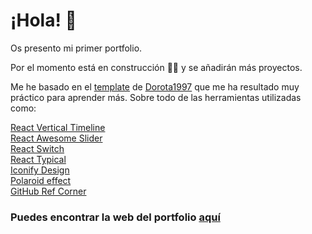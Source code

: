 # ¡Hola! 👋 

Os presento mi primer portfolio. 

Por el momento está en construcción :construction_worker_woman: y se añadirán más proyectos.

Me he basado en el [template](https://github.com/Dorota1997/react-frontend-dev-portfolio) de [Dorota1997](https://github.com/Dorota1997) que me ha resultado muy práctico para aprender más. Sobre todo de las herramientas utilizadas como:

<a href="https://github.com/stephane-monnot/react-vertical-timeline">React Vertical Timeline</a> <br/>
<a href="https://github.com/rcaferati/react-awesome-slider">React Awesome Slider</a> <br/>
<a href="https://github.com/markusenglund/react-switch">React Switch</a> <br/>
<a href="https://github.com/catalinmiron/react-typical">React Typical</a> <br/>
<a href="https://iconify.design/icon-sets/?query=angular">Iconify Design</a> <br/>
<a href="https://www.w3docs.com/snippets/css/how-to-create-polaroid-image-with-css.html#">Polaroid effect</a> <br/>
<a href="https://tholman.com/github-corners/">GitHub Ref Corner</a>

### Puedes encontrar la web del portfolio [aquí](https://palomaarevalog.github.io/portfolio/)
